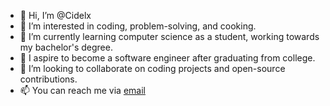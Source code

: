 - 👋 Hi, I’m @Cidelx
- 👀 I’m interested in coding, problem-solving, and cooking.
- 🌱 I’m currently learning computer science as a student, working towards my bachelor's degree.
- 💼 I aspire to become a software engineer after graduating from college.
- 💞️ I’m looking to collaborate on coding projects and open-source contributions.
- 📫 You can reach me via [email](cideltetteh@gmail.com)

<!---
Cidelx/Cidelx is a ✨ special ✨ repository because its `README.md` (this file) appears on your GitHub profile.
You can click the Preview link to take a look at your changes.
--->
